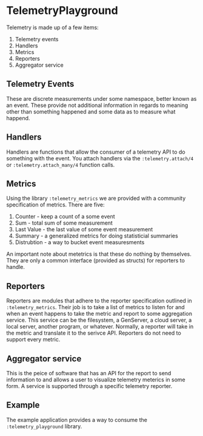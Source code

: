 # TelemetryPlayground

Telemetry is made up of a few items:

1. Telemetry events
2. Handlers
3. Metrics
4. Reporters
5. Aggregator service

## Telemetry Events

These are discrete measurements under some namespace, better known as an
event. These provide not additional information in regards to meaning other
than something happened and some data as to measure what happend.

## Handlers

Handlers are functions that allow the consumer of a telemetry API to do
something with the event. You attach handlers via the `:telemetry.attach/4`
or `:telemetry.attach_many/4` function calls.

## Metrics

Using the library `:telemetry_metrics` we are provided with a community
specification of metrics. There are five:

1. Counter - keep a count of a some event
2. Sum - total sum of some measurement
3. Last Value - the last value of some event measurement
4. Summary - a generalized metrics for doing statisticial summaries
5. Distrubtion - a way to bucket event measuresments

An important note about metetrics is that these do nothing by themselves.
They are only a common interface (provided as structs) for reporters to
handle.

## Reporters

Reporters are modules that adhere to the reporter specification outlined in
`:telemetry_metrics`. Their job is to take a list of metrics to listen for
and when an event happens to take the metric and report to some aggregation
service. This service can be the filesystem, a GenServer, a cloud server, a
local server, another program, or whatever. Normally, a reporter will take
in the metric and translate it to the serivce API. Reporters do not need to
support every metric.

## Aggregator service

This is the peice of software that has an API for the report to send
information to and allows a user to visualize telemetry meterics in
some form. A service is supported through a specific telemetry reporter.

## Example

The example application provides a way to consume the `:telemetry_playground` 
library.
